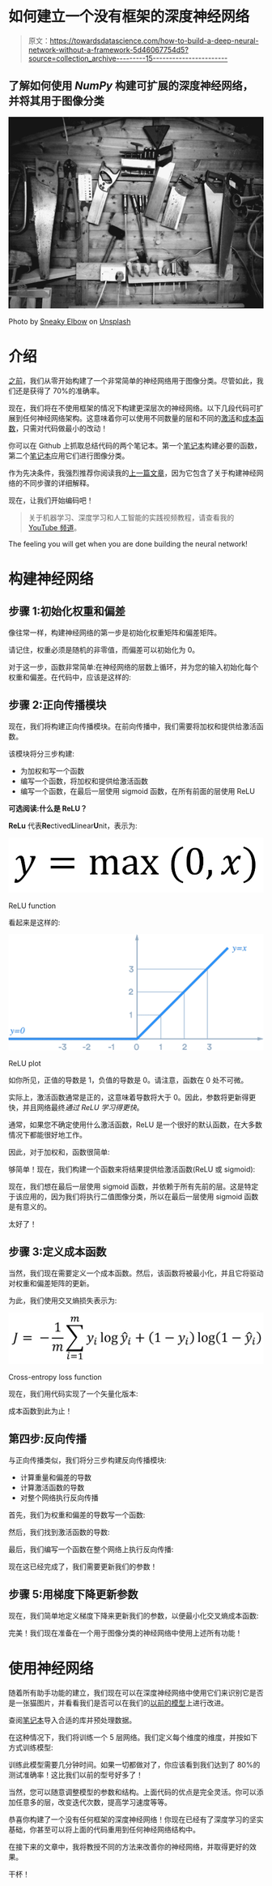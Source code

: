 # 如何建立一个没有框架的深度神经网络

> 原文：<https://towardsdatascience.com/how-to-build-a-deep-neural-network-without-a-framework-5d46067754d5?source=collection_archive---------15----------------------->

## 了解如何使用 *NumPy* 构建可扩展的深度神经网络，并将其用于图像分类

![](img/6d04c238bddf5fff58cf7f5de10ffb6d.png)

Photo by [Sneaky Elbow](https://unsplash.com/@sneakyelbow?utm_source=medium&utm_medium=referral) on [Unsplash](https://unsplash.com?utm_source=medium&utm_medium=referral)

# 介绍

[之前](/step-by-step-guide-to-building-your-own-neural-network-from-scratch-df64b1c5ab6e)，我们从零开始构建了一个非常简单的神经网络用于图像分类。尽管如此，我们还是获得了 70%的准确率。

现在，我们将在不使用框架的情况下构建更深层次的神经网络。以下几段代码可扩展到任何神经网络架构。这意味着你可以使用不同数量的层和不同的[激活](/step-by-step-guide-to-building-your-own-neural-network-from-scratch-df64b1c5ab6e)和[成本函数](/step-by-step-guide-to-building-your-own-neural-network-from-scratch-df64b1c5ab6e)，只需对代码做最小的改动！

你可以在 Github 上抓取总结代码的两个笔记本。第一个[笔记本](https://github.com/marcopeix/Deep_Learning_AI/blob/master/1.Neural%20Networks%20and%20Deep%20Learning/4.Deep%20Neural%20Networks/Building%20a%20Deep%20Neural%20Network.ipynb)构建必要的函数，第二个[笔记本](https://github.com/marcopeix/Deep_Learning_AI/blob/master/1.Neural%20Networks%20and%20Deep%20Learning/4.Deep%20Neural%20Networks/Deep%20Neural%20Network%20-%20Application.ipynb)应用它们进行图像分类。

作为先决条件，我强烈推荐你阅读我的[上一篇文章](https://github.com/marcopeix/Deep_Learning_AI/blob/master/1.Neural%20Networks%20and%20Deep%20Learning/4.Deep%20Neural%20Networks/Deep%20Neural%20Network%20-%20Application.ipynb)，因为它包含了关于构建神经网络的不同步骤的详细解释。

现在，让我们开始编码吧！

> 关于机器学习、深度学习和人工智能的实践视频教程，请查看我的 [YouTube 频道](https://www.youtube.com/channel/UC-0lpiwlftqwC7znCcF83qg?view_as=subscriber)。

The feeling you will get when you are done building the neural network!

# 构建神经网络

## 步骤 1:初始化权重和偏差

像往常一样，构建神经网络的第一步是初始化权重矩阵和偏差矩阵。

请记住，权重必须是随机的非零值，而偏差可以初始化为 0。

对于这一步，函数非常简单:在神经网络的层数上循环，并为您的输入初始化每个权重和偏差。在代码中，应该是这样的:

## 步骤 2:正向传播模块

现在，我们将构建正向传播模块。在前向传播中，我们需要将加权和提供给激活函数。

该模块将分三步构建:

*   为加权和写一个函数
*   编写一个函数，将加权和提供给激活函数
*   编写一个函数，在最后一层使用 sigmoid 函数，在所有前面的层使用 ReLU

**可选阅读:什么是 ReLU？**

**ReLu** 代表**Re**ctived**L**linear**U**nit，表示为:

![](img/23693eddd90355bda5f2e6218a295fc2.png)

ReLU function

看起来是这样的:

![](img/4f58377e6a5e0d92ba64fbcdc22c6969.png)

ReLU plot

如你所见，正值的导数是 1，负值的导数是 0。请注意，函数在 0 处不可微。

实际上，激活函数通常是正的，这意味着导数将大于 0。因此，参数将更新得更快，并且网络最终*通过 ReLU 学习得更快*。

通常，如果您不确定使用什么激活函数，ReLU 是一个很好的默认函数，在大多数情况下都能很好地工作。

因此，对于加权和，函数很简单:

够简单！现在，我们构建一个函数来将结果提供给激活函数(ReLU 或 sigmoid):

现在，我们想在最后一层使用 sigmoid 函数，并依赖于所有先前的层。这是特定于该应用的，因为我们将执行二值图像分类，所以在最后一层使用 sigmoid 函数是有意义的。

太好了！

## 步骤 3:定义成本函数

当然，我们现在需要定义一个成本函数。然后，该函数将被最小化，并且它将驱动对权重和偏差矩阵的更新。

为此，我们使用交叉熵损失表示为:

![](img/5496f02c95f3d7e581160e9572f0a59e.png)

Cross-entropy loss function

现在，我们用代码实现了一个矢量化版本:

成本函数到此为止！

## 第四步:反向传播

与正向传播类似，我们将分三步构建反向传播模块:

*   计算重量和偏差的导数
*   计算激活函数的导数
*   对整个网络执行反向传播

首先，我们为权重和偏差的导数写一个函数:

然后，我们找到激活函数的导数:

最后，我们编写一个函数在整个网络上执行反向传播:

现在这已经完成了，我们需要更新我们的参数！

## 步骤 5:用梯度下降更新参数

现在，我们简单地定义梯度下降来更新我们的参数，以便最小化交叉熵成本函数:

完美！我们现在准备在一个用于图像分类的神经网络中使用上述所有功能！

# 使用神经网络

随着所有助手功能的建立，我们现在可以在深度神经网络中使用它们来识别它是否是一张猫图片，并看看我们是否可以在我们的[以前的模型](/step-by-step-guide-to-building-your-own-neural-network-from-scratch-df64b1c5ab6e)上进行改进。

查阅[笔记本](https://github.com/marcopeix/Deep_Learning_AI/blob/master/1.Neural%20Networks%20and%20Deep%20Learning/4.Deep%20Neural%20Networks/Deep%20Neural%20Network%20-%20Application.ipynb)导入合适的库并预处理数据。

在这种情况下，我们将训练一个 5 层网络。我们定义每个维度的维度，并按如下方式训练模型:

训练此模型需要几分钟时间。如果一切都做对了，你应该看到我们达到了 80%的测试准确率！这比我们以前的型号好多了！

当然，您可以随意调整模型的参数和结构。上面代码的优点是完全灵活。你可以添加任意多的层，改变迭代次数，提高学习速度等等。

恭喜你构建了一个没有任何框架的深度神经网络！你现在已经有了深度学习的坚实基础，你甚至可以将上面的代码重用到任何神经网络结构中。

在接下来的文章中，我将教授不同的方法来改善你的神经网络，并取得更好的效果。

干杯！